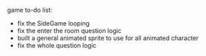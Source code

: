 game to-do list:
- fix the SideGame looping
- fix the enter the room question logic
- built a general animated sprite to use for all animated character
- fix the whole question logic
  
